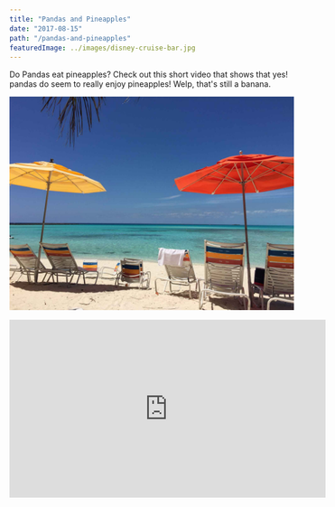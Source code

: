 ```yaml
---
title: "Pandas and Pineapples"
date: "2017-08-15"
path: "/pandas-and-pineapples"
featuredImage: ../images/disney-cruise-bar.jpg
---
```


Do Pandas eat pineapples? Check out this short video that shows that yes! pandas do
seem to really enjoy pineapples! Welp, that's still a banana.

![Colorful group of umbrellas nestled on the soft tropical sands of Castaway Cay](../images/castaway-key-umbrellas-closeup.jpg)

<iframe width="560" height="315" src="https://www.youtube.com/embed/4SZl1r2O_bY" frameborder="0" allowfullscreen></iframe>
